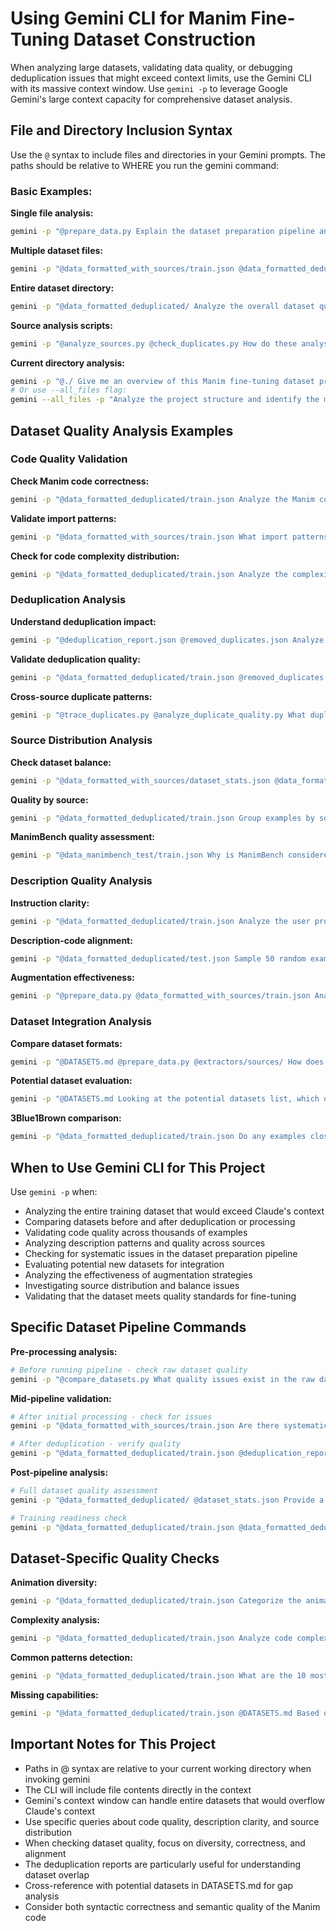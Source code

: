 # Using Gemini CLI for Manim Fine-Tuning Dataset Construction

When analyzing large datasets, validating data quality, or debugging deduplication issues that might exceed context limits, use the Gemini CLI with its massive context window. Use `gemini -p` to leverage Google Gemini's large context capacity for comprehensive dataset analysis.

## File and Directory Inclusion Syntax

Use the `@` syntax to include files and directories in your Gemini prompts. The paths should be relative to WHERE you run the gemini command:

### Basic Examples:

**Single file analysis:**
```bash
gemini -p "@prepare_data.py Explain the dataset preparation pipeline and identify potential quality improvements"
```

**Multiple dataset files:**
```bash
gemini -p "@data_formatted_with_sources/train.json @data_formatted_deduplicated/train.json Compare the datasets before and after deduplication. What patterns were removed?"
```

**Entire dataset directory:**
```bash
gemini -p "@data_formatted_deduplicated/ Analyze the overall dataset quality and identify any remaining issues"
```

**Source analysis scripts:**
```bash
gemini -p "@analyze_sources.py @check_duplicates.py How do these analysis tools work together to ensure dataset quality?"
```

**Current directory analysis:**
```bash
gemini -p "@./ Give me an overview of this Manim fine-tuning dataset project structure"
# Or use --all_files flag:
gemini --all_files -p "Analyze the project structure and identify the main data flow"
```

## Dataset Quality Analysis Examples

### Code Quality Validation
**Check Manim code correctness:**
```bash
gemini -p "@data_formatted_deduplicated/train.json Analyze the Manim code quality. Are there syntax errors, missing imports, or incorrect Scene class usage?"
```

**Validate import patterns:**
```bash
gemini -p "@data_formatted_with_sources/train.json What import patterns are most common? Are there any non-standard or potentially problematic imports?"
```

**Check for code complexity distribution:**
```bash
gemini -p "@data_formatted_deduplicated/train.json Analyze the complexity distribution of Manim animations. What percentage are simple vs complex scenes?"
```

### Deduplication Analysis
**Understand deduplication impact:**
```bash
gemini -p "@deduplication_report.json @removed_duplicates.json Analyze the deduplication results. Which datasets had the most overlap and what types of duplicates were most common?"
```

**Validate deduplication quality:**
```bash
gemini -p "@data_formatted_deduplicated/train.json @removed_duplicates.json Did the deduplication process remove any false positives? Show examples of edge cases"
```

**Cross-source duplicate patterns:**
```bash
gemini -p "@trace_duplicates.py @analyze_duplicate_quality.py What duplicate patterns exist across different dataset sources? Which sources have the highest quality unique content?"
```

### Source Distribution Analysis
**Check dataset balance:**
```bash
gemini -p "@data_formatted_with_sources/dataset_stats.json @data_formatted_deduplicated/dataset_stats.json How did deduplication affect the source distribution? Is the dataset still balanced?"
```

**Quality by source:**
```bash
gemini -p "@data_formatted_deduplicated/train.json Group examples by source and analyze which sources provide the highest quality, most diverse animations"
```

**ManimBench quality assessment:**
```bash
gemini -p "@data_manimbench_test/train.json Why is ManimBench considered the highest quality dataset? Show examples that demonstrate its superiority"
```

### Description Quality Analysis
**Instruction clarity:**
```bash
gemini -p "@data_formatted_deduplicated/train.json Analyze the user prompts/descriptions. Are they clear, specific, and diverse? Identify patterns of vague or ambiguous instructions"
```

**Description-code alignment:**
```bash
gemini -p "@data_formatted_deduplicated/test.json Sample 50 random examples and rate how well the generated code matches the description. Identify misalignments"
```

**Augmentation effectiveness:**
```bash
gemini -p "@prepare_data.py @data_formatted_with_sources/train.json Analyze the augmentation strategy. Are the prompt variations improving diversity or creating redundancy?"
```

### Dataset Integration Analysis
**Compare dataset formats:**
```bash
gemini -p "@DATASETS.md @prepare_data.py @extractors/sources/ How does the plugin-based pipeline handle different dataset formats and field names? Are there edge cases it might miss?"
```

**Potential dataset evaluation:**
```bash
gemini -p "@DATASETS.md Looking at the potential datasets list, which ones would add the most value based on what's currently missing in our dataset?"
```

**3Blue1Brown comparison:**
```bash
gemini -p "@data_formatted_deduplicated/train.json Do any examples closely match 3Blue1Brown's style? What percentage of the dataset captures educational mathematical animations?"
```

## When to Use Gemini CLI for This Project

Use `gemini -p` when:
- Analyzing the entire training dataset that would exceed Claude's context
- Comparing datasets before and after deduplication or processing
- Validating code quality across thousands of examples
- Analyzing description patterns and quality across sources
- Checking for systematic issues in the dataset preparation pipeline
- Evaluating potential new datasets for integration
- Analyzing the effectiveness of augmentation strategies
- Investigating source distribution and balance issues
- Validating that the dataset meets quality standards for fine-tuning

## Specific Dataset Pipeline Commands

**Pre-processing analysis:**
```bash
# Before running pipeline - check raw dataset quality
gemini -p "@compare_datasets.py What quality issues exist in the raw datasets that the pipeline should address?"
```

**Mid-pipeline validation:**
```bash
# After initial processing - check for issues
gemini -p "@data_formatted_with_sources/train.json Are there systematic issues that need fixing before deduplication?"

# After deduplication - verify quality
gemini -p "@data_formatted_deduplicated/train.json @deduplication_report.json Did deduplication maintain dataset quality and diversity?"
```

**Post-pipeline analysis:**
```bash
# Full dataset quality assessment
gemini -p "@data_formatted_deduplicated/ @dataset_stats.json Provide a comprehensive quality assessment of the final dataset"

# Training readiness check
gemini -p "@data_formatted_deduplicated/train.json @data_formatted_deduplicated/test.json Is this dataset ready for fine-tuning? What improvements would have the most impact?"
```

## Dataset-Specific Quality Checks

**Animation diversity:**
```bash
gemini -p "@data_formatted_deduplicated/train.json Categorize the animations by type (math, physics, CS, abstract, etc). Is there good coverage of different animation styles?"
```

**Complexity analysis:**
```bash
gemini -p "@data_formatted_deduplicated/train.json Analyze code complexity: How many use basic shapes vs custom VMobjects? How many use animations vs static scenes?"
```

**Common patterns detection:**
```bash
gemini -p "@data_formatted_deduplicated/train.json What are the 10 most common animation patterns? Are we over-representing certain types of animations?"
```

**Missing capabilities:**
```bash
gemini -p "@data_formatted_deduplicated/train.json @DATASETS.md Based on Manim's full capabilities, what types of animations are underrepresented in our dataset?"
```

## Important Notes for This Project

- Paths in @ syntax are relative to your current working directory when invoking gemini
- The CLI will include file contents directly in the context
- Gemini's context window can handle entire datasets that would overflow Claude's context
- Use specific queries about code quality, description clarity, and source distribution
- When checking dataset quality, focus on diversity, correctness, and alignment
- The deduplication reports are particularly useful for understanding dataset overlap
- Cross-reference with potential datasets in DATASETS.md for gap analysis
- Consider both syntactic correctness and semantic quality of the Manim code